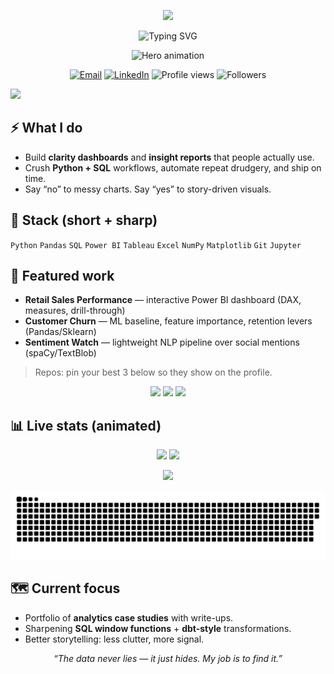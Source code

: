 <!-- 3D CAPSULE HEADER -->
<p align="center">
  <img src="https://capsule-render.vercel.app/api?type=venom&height=220&color=0:0ea5e9,100:8b5cf6&text=Hemanth%20Kori&section=header&fontColor=ffffff&fontSize=60&animation=fadeIn&stroke=ffffff&strokeWidth=1" />
</p>

<!-- TYPING INTRO -->
<p align="center">
  <img src="https://readme-typing-svg.demolab.com?font=Fira+Code&weight=600&pause=1200&center=true&vCenter=true&width=900&lines=Data+Analyst+%F0%9F%93%8A;Turning+messy+data+%E2%9A%A0%EF%B8%8F+into+clean+decisions+%E2%9C%85;Python+%7C+SQL+%7C+Power+BI+%7C+Tableau;Dublin%2C+Ireland+%7C+Open+to+Remote%2FHybrid" alt="Typing SVG" />
</p>

<!-- HERO -->
<p align="center">
  <!-- drop your own GIF at /assets/hero.gif -->
  <img src="./assets/hero.gif" alt="Hero animation" width="820" />
</p>

<!-- QUICK CONNECT -->
<p align="center">
  <a href="mailto:hemanthkori333@gmail.com"><img alt="Email" src="https://img.shields.io/badge/Email-hemanthkori333%40gmail.com-red?logo=gmail"></a>
  <a href="https://www.linkedin.com/in/hemanth-kori/"><img alt="LinkedIn" src="https://img.shields.io/badge/LinkedIn-Hemanth%20Kori-0A66C2?logo=linkedin"></a>
  <img alt="Profile views" src="https://komarev.com/ghpvc/?username=hemanthkori&style=flat&color=0ea5e9">
  <img alt="Followers" src="https://img.shields.io/github/followers/hemanthkori?label=Follow&style=flat">
</p>

<!-- WAVY DIVIDER -->
<img src="https://capsule-render.vercel.app/api?type=wave&height=120&color=0:0ea5e9,100:8b5cf6&section=footer" />

## ⚡ What I do
- Build **clarity dashboards** and **insight reports** that people actually use.
- Crush **Python + SQL** workflows, automate repeat drudgery, and ship on time.
- Say “no” to messy charts. Say “yes” to story-driven visuals.

## 🧰 Stack (short + sharp)
`Python` `Pandas` `SQL` `Power BI` `Tableau` `Excel` `NumPy` `Matplotlib` `Git` `Jupyter`

## 🚀 Featured work
- **Retail Sales Performance** — interactive Power BI dashboard (DAX, measures, drill-through)
- **Customer Churn** — ML baseline, feature importance, retention levers (Pandas/Sklearn)
- **Sentiment Watch** — lightweight NLP pipeline over social mentions (spaCy/TextBlob)

> Repos: pin your best 3 below so they show on the profile.

<p align="center">
  <a href="https://github.com/hemanthkori?tab=repositories&q=Dashboard"><img src="https://github-readme-stats.vercel.app/api/pin/?username=hemanthkori&repo=Retail-Sales-Dashboard&theme=tokyonight"/></a>
  <a href="https://github.com/hemanthkori?tab=repositories&q=Churn"><img src="https://github-readme-stats.vercel.app/api/pin/?username=hemanthkori&repo=Customer-Churn-ML&theme=tokyonight"/></a>
  <a href="https://github.com/hemanthkori?tab=repositories&q=Sentiment"><img src="https://github-readme-stats.vercel.app/api/pin/?username=hemanthkori&repo=Sentiment-Watch&theme=tokyonight"/></a>
</p>

## 📊 Live stats (animated)
<p align="center">
  <img height="165" src="https://github-readme-stats.vercel.app/api?username=hemanthkori&show_icons=true&theme=tokyonight&rank_icon=github" />
  <img height="165" src="https://github-readme-streak-stats.herokuapp.com?user=hemanthkori&theme=tokyonight" />
</p>

<p align="center">
  <img height="190" src="https://github-readme-activity-graph.vercel.app/graph?username=hemanthkori&theme=tokyo-night&hide_border=true" />
</p>

<!-- SNAKE CONTRIBUTION GRAPH -->
<p align="center">
  <!-- this file is generated by the Snake workflow below -->
  <img src="https://raw.githubusercontent.com/hemanthkori/hemanthkori/output/github-contribution-grid-snake.svg" alt="snake" />
</p>


## 🗺️ Current focus
- Portfolio of **analytics case studies** with write-ups.
- Sharpening **SQL window functions** + **dbt-style** transformations.
- Better storytelling: less clutter, more signal.

<!-- FOOTER QUOTE -->
<p align="center">
  <em>“The data never lies — it just hides. My job is to find it.”</em>
</p>

<!-- BOTTOM WAVY DIVIDER -->


